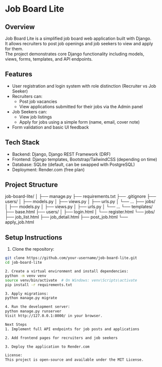 # Job Board Lite

## Overview
Job Board Lite is a simplified job board web application built with Django.  
It allows recruiters to post job openings and job seekers to view and apply for them.  
The project demonstrates core Django functionality including models, views, forms, templates, and API endpoints.

## Features
- User registration and login system with role distinction (Recruiter vs Job Seeker)  
- Recruiters can:
  - Post job vacancies  
  - View applications submitted for their jobs via the Admin panel  
- Job Seekers can:
  - View job listings  
  - Apply for jobs using a simple form (name, email, cover note)  
- Form validation and basic UI feedback

## Tech Stack
- Backend: Django, Django REST Framework (DRF)  
- Frontend: Django templates, Bootstrap/TailwindCSS (depending on time)  
- Database: SQLite (default, can be swapped with PostgreSQL)  
- Deployment: Render.com (free plan)

## Project Structure

job-board-lite/
│
├── manage.py
├── requirements.txt
├── .gitignore
├── users/
│   ├── models.py
│   ├── views.py
│   ├── urls.py
│   └── ...
├── jobs/
│   ├── models.py
│   ├── views.py
│   ├── urls.py
│   └── ...
└── templates/
    ├── base.html
    ├── users/
    │   ├── login.html
    │   └── register.html
    └── jobs/
        ├── job_list.html
        ├── job_detail.html
        ├── post_job.html
        └── apply_job.html


## Setup Instructions
1. Clone the repository:
```bash
git clone https://github.com/your-username/job-board-lite.git
cd job-board-lite

2. Create a virtual environment and install dependencies:
python -m venv venv
source venv/bin/activate  # On Windows: venv\Scripts\activate
pip install -r requirements.txt

3. Apply migrations:
python manage.py migrate

4. Run the development server:
python manage.py runserver
Visit http://127.0.0.1:8000/ in your browser.

Next Steps
1. Implement full API endpoints for job posts and applications

2. Add frontend pages for recruiters and job seekers

3. Deploy the application to Render.com

License:
This project is open-source and available under the MIT License.